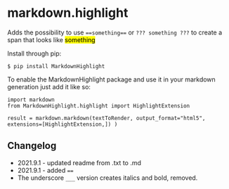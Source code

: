 markdown.highlight
==================

Adds the possibility to use ```==something==``` or ```??? something ???``` to create a span that looks like <mark>something</mark>

Install through pip:

```$ pip install MarkdownHighlight```

To enable the MarkdownHighlight package and use it in your markdown generation just add it like so:

```
import markdown
from MarkdownHighlight.highlight import HighlightExtension

result = markdown.markdown(textToRender, output_format="html5", extensions=[HighlightExtension,]) )
```

## Changelog
 - 2021.9.1 - updated readme from .txt to .md
 - 2021.9.1 - added ```==``` 
 - The underscore ```___``` version creates italics and bold, removed.
